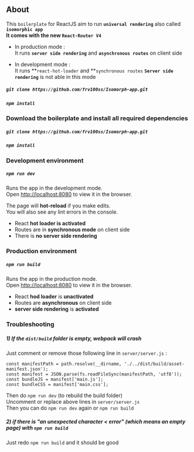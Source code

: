 ## About

This `boilerplate` for ReactJS aim to run **`universal rendering`** also called **`isomorphic app`** <br>
**It comes with the new `React-Router V4`**

* In production mode : <br> 
It runs **`server side rendering`** and **`asynchronous routes`** on client side <br>

* In development mode : <br>
It runs **`react-hot-loader` and **`synchronous routes`
**`Server side rendering`** is not able in this mode

##### `git clone https://github.com/frv100ss/Isomorph-app.git`
##### `npm install` 


### Download the boilerplate and install all required dependencies

##### `git clone https://github.com/frv100ss/Isomorph-app.git`
##### `npm install` 

### Development environment

##### `npm run dev`

Runs the app in the development mode.<br>
Open [http://localhost:8080](http://localhost:8080) to view it in the browser.

The page will **hot-reload** if you make edits.<br>
You will also see any lint errors in the console.

* React **hot loader is activated** 
* Routes are in **synchronous mode** on client side
* There is **no server side rendering** 

### Production environment

##### `npm run build`

Runs the app in the production mode.<br>
Open [http://localhost:8080](http://localhost:8080) to view it in the browser.

* React **hod loader** is **unactivated** 
* Routes are **asynchronous** on client side
* **server side rendering** is **activated**

### Troubleshooting
##### 1) If the `dist/build` folder is empty, webpack will crash <br> 
Just comment or remove those following line in `server/server.js` :
```
const manifestPath = path.resolve(__dirname, './../dist/build/asset-manifest.json');
const manifest = JSON.parse(fs.readFileSync(manifestPath, 'utf8'));
const bundleJS = manifest['main.js'];
const bundleCSS = manifest['main.css'];
```

Then do `npm run dev` (to rebuild the build folder) <br>
Uncomment or replace above lines in `server/server.js`<br> 
Then you can do `npm run dev` again or `npm run build`

##### 2) if there is **"an unexpected character < error"** (which means an empty page) with `npm run build` <br>
Just redo `npm run build` and it should be good